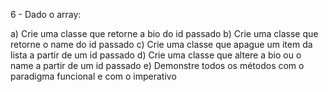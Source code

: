 6 - Dado o array:

 a) Crie uma classe que retorne a bio do id passado
 b) Crie uma classe que retorne o name do id passado
 c) Crie uma classe que apague um item da lista a partir de um id passado
 d) Crie uma classe que altere a bio ou o name a partir de um id passado
 e) Demonstre todos os métodos com o paradigma funcional e com o imperativo